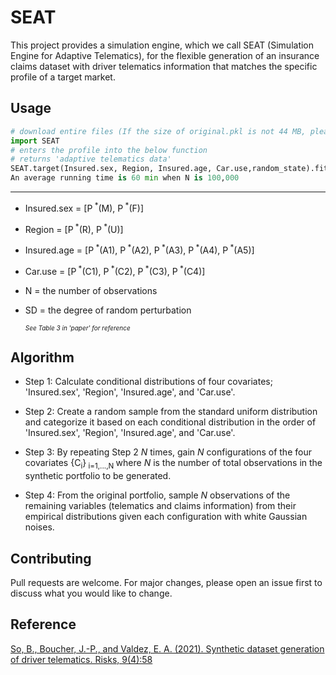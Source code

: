 # SEAT

This project provides a simulation engine, which we call SEAT (Simulation Engine for Adaptive Telematics), for the flexible generation of an insurance claims dataset with driver telematics information that matches the specific profile of a target market. 

## Usage

```python
# download entire files (If the size of original.pkl is not 44 MB, please download it seperately.)
import SEAT
# enters the profile into the below function
# returns 'adaptive telematics data'
SEAT.target(Insured.sex, Region, Insured.age, Car.use,random_state).fit(N,SD)
An average running time is 60 min when N is 100,000
```
---
- Insured.sex = [P<sup> *</sup>(M), P<sup> *</sup>(F)] 
- Region = [P<sup> *</sup>(R), P<sup> *</sup>(U)]
- Insured.age = [P<sup> *</sup>(A1), P<sup> *</sup>(A2), P<sup> *</sup>(A3), P<sup> *</sup>(A4), P<sup> *</sup>(A5)]
- Car.use = [P<sup> *</sup>(C1), P<sup> *</sup>(C2), P<sup> *</sup>(C3), P<sup> *</sup>(C4)]
- N = the number of observations
- SD = the degree of random perturbation  
  
  <font size="1.5">*See Table 3 in  'paper' for reference* </font>


## Algorithm

- Step 1:  Calculate conditional distributions of four covariates; 'Insured.sex', 'Region', 'Insured.age', and 'Car.use'.  

- Step 2:  Create a random sample from the standard uniform distribution and categorize it based on each conditional distribution in the order of 'Insured.sex', 'Region', 'Insured.age', and 'Car.use'. 

- Step 3: By repeating Step 2 $N$ times, gain $N$ configurations of the four covariates {C<sub>i</sub>}<sub> i=1,...,N </sub> where $N$ is the number of total observations in the synthetic portfolio to be generated.
- Step 4: From the original portfolio, sample $N$ observations of the remaining variables (telematics and claims information) from their empirical distributions given each configuration  with white Gaussian noises. 

## Contributing
Pull requests are welcome. For major changes, please open an issue first to discuss what you would like to change.

## Reference
[So, B., Boucher, J.-P., and Valdez, E. A. (2021). Synthetic dataset generation of driver telematics.
Risks, 9(4):58](https://www.mdpi.com/2227-9091/9/4/58)



```python

```
